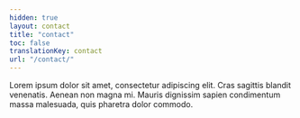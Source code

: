 ```yaml
---
hidden: true
layout: contact
title: "contact"
toc: false
translationKey: contact
url: "/contact/"
---
```


Lorem ipsum dolor sit amet, consectetur adipiscing elit. Cras sagittis blandit venenatis. Aenean non magna mi. Mauris dignissim sapien condimentum massa malesuada, quis pharetra dolor commodo. 

